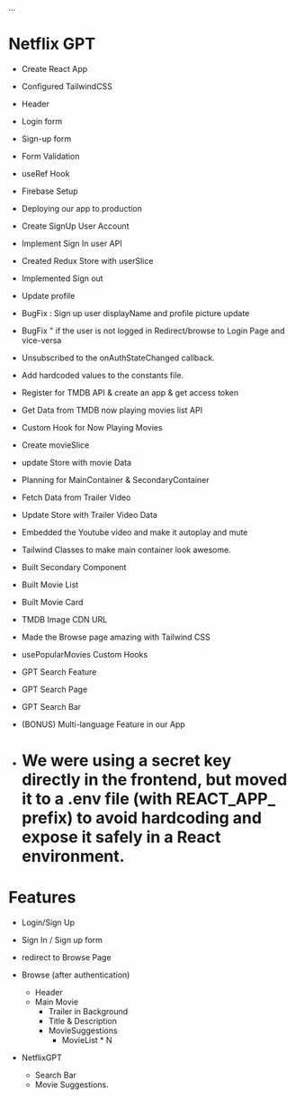 ...
# Netflix GPT

 - Create React App
 - Configured TailwindCSS
 - Header
 - Login form
 - Sign-up form
 - Form Validation
 - useRef Hook
 - Firebase Setup
 - Deploying our app to production
 - Create SignUp User Account
 - Implement Sign In user API
 - Created Redux Store with userSlice
 - Implemented Sign out
 - Update profile
 - BugFix : Sign up user displayName and profile picture update
 - BugFix " if the user is not logged in Redirect/browse to Login Page and vice-versa
 - Unsubscribed to the onAuthStateChanged callback.
 - Add hardcoded values to the constants file.
 - Register for TMDB API & create an app & get access token
 - Get Data from TMDB now playing movies list API
 - Custom Hook for Now Playing Movies
 - Create movieSlice
 - update Store with movie Data
 - Planning for MainContainer & SecondaryContainer
 - Fetch Data from Trailer Video
 - Update Store with Trailer Video Data
 - Embedded the Youtube video and make it autoplay  and mute
 - Tailwind Classes  to make main container  look awesome.

 - Built Secondary Component
 - Built Movie List
 - Built Movie Card
 - TMDB Image CDN URL
 - Made the Browse page amazing with Tailwind CSS
 - usePopularMovies Custom Hooks

 - GPT Search Feature
 - GPT Search Page
 - GPT Search Bar
 -  (BONUS) Multi-language  Feature in our App


 - # We were using a secret key directly in the frontend, but moved it to a .env file (with REACT_APP_ prefix) to avoid hardcoding and expose it safely in a React environment.
 



 # Features
  - Login/Sign Up
   - Sign In / Sign up form
   - redirect to Browse Page


  - Browse (after authentication)
    - Header
    - Main Movie
       - Trailer in Background
       - Title & Description
       - MovieSuggestions
         - MovieList * N

  - NetflixGPT
    - Search Bar
    - Movie Suggestions.       

